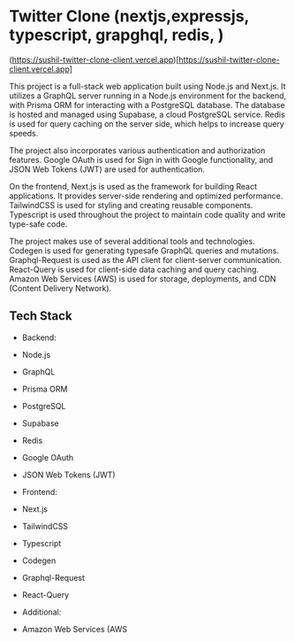 # Twitter Clone (nextjs,expressjs, typescript, grapghql, redis, )

(https://sushil-twitter-clone-client.vercel.app)[https://sushil-twitter-clone-client.vercel.app]

This project is a full-stack web application built using Node.js and Next.js. It utilizes a GraphQL server running in a Node.js environment for the backend, with Prisma ORM for interacting with a PostgreSQL database. The database is hosted and managed using Supabase, a cloud PostgreSQL service. Redis is used for query caching on the server side, which helps to increase query speeds.

The project also incorporates various authentication and authorization features. Google OAuth is used for Sign in with Google functionality, and JSON Web Tokens (JWT) are used for authentication.

On the frontend, Next.js is used as the framework for building React applications. It provides server-side rendering and optimized performance. TailwindCSS is used for styling and creating reusable components. Typescript is used throughout the project to maintain code quality and write type-safe code.

The project makes use of several additional tools and technologies. Codegen is used for generating typesafe GraphQL queries and mutations. Graphql-Request is used as the API client for client-server communication. React-Query is used for client-side data caching and query caching. Amazon Web Services (AWS) is used for storage, deployments, and CDN (Content Delivery Network).


## Tech Stack
- Backend:
- Node.js
- GraphQL
- Prisma ORM
- PostgreSQL
- Supabase
- Redis
- Google OAuth
- JSON Web Tokens (JWT)

- Frontend:
- Next.js
- TailwindCSS
- Typescript
- Codegen
- Graphql-Request
- React-Query

- Additional:
- Amazon Web Services (AWS
